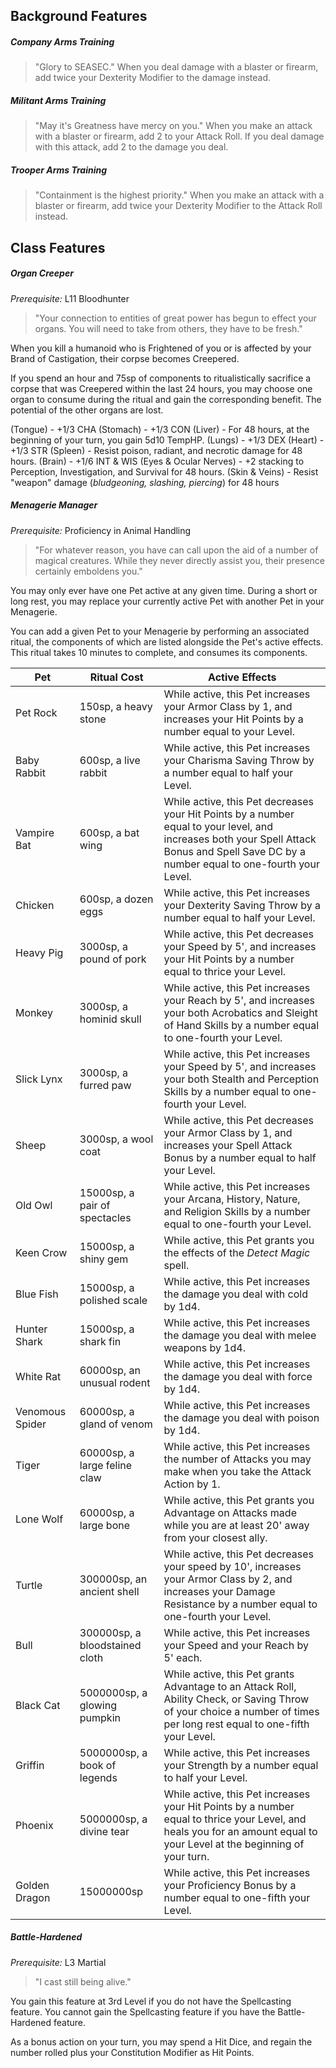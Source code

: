 
## Background Features
##### Company Arms Training
> "Glory to SEASEC."
When you deal damage with a blaster or firearm, add twice your Dexterity Modifier to the damage instead.

##### Militant Arms Training
> "May it's Greatness have mercy on you."
When you make an attack with a blaster or firearm, add 2 to your Attack Roll. If you deal damage with this attack, add 2 to the damage you deal.

##### Trooper Arms Training
> "Containment is the highest priority."
When you make an attack with a blaster or firearm, add twice your Dexterity Modifier to the Attack Roll instead.

## Class Features
##### Organ Creeper
*Prerequisite:* L11 Bloodhunter
> "Your connection to entities of great power has begun to effect your organs. You will need to take from others, they have to be fresh."

When you kill a humanoid who is Frightened of you or is affected by your Brand of Castigation, their corpse becomes Creepered.

If you spend an hour and 75sp of components to ritualistically sacrifice a corpse that was Creepered within the last 24 hours, you may choose one organ to consume during the ritual and gain the corresponding benefit. The potential of the other organs are lost.

(Tongue) -  +1/3 CHA
(Stomach) - +1/3 CON
(Liver) - For 48 hours, at the beginning of your turn, you gain 5d10 TempHP.
(Lungs) - +1/3 DEX
(Heart) - +1/3 STR
(Spleen) - Resist poison, radiant, and necrotic damage for 48 hours.
(Brain) - +1/6 INT & WIS
(Eyes & Ocular Nerves) - +2 stacking to Perception, Investigation, and Survival for 48 hours.
(Skin & Veins) - Resist "weapon" damage (*bludgeoning, slashing, piercing*) for 48 hours

##### Menagerie Manager
*Prerequisite:* Proficiency in Animal Handling
> "For whatever reason, you have can call upon the aid of a number of magical creatures. While they never directly assist you, their presence certainly emboldens you."

You may only ever have one Pet active at any given time. During a short or long rest, you may replace your currently active Pet with another Pet in your Menagerie.

You can add a given Pet to your Menagerie by performing an associated ritual, the components of which are listed alongside the Pet's active effects. This ritual takes 10 minutes to complete, and consumes its components.

| Pet             | Ritual Cost                    | Active Effects                                                                                                                                                                             |
| --------------- | ------------------------------ | ------------------------------------------------------------------------------------------------------------------------------------------------------------------------------------------ |
| Pet Rock        | 150sp, a heavy stone           | While active, this Pet increases your Armor Class by 1, and increases your Hit Points by a number equal to your Level.                                                                     |
| Baby Rabbit     | 600sp, a live rabbit           | While active, this Pet increases your Charisma Saving Throw by a number equal to half your Level.                                                                                          |
| Vampire Bat     | 600sp, a bat wing              | While active, this Pet decreases your Hit Points by a number equal to your level, and increases both your Spell Attack Bonus and Spell Save DC by a number equal to one-fourth your Level. |
| Chicken         | 600sp, a dozen eggs            | While active, this Pet increases your Dexterity Saving Throw by a number equal to half your Level.                                                                                         |
| Heavy Pig       | 3000sp, a pound of pork        | While active, this Pet decreases your Speed by 5', and increases your Hit Points by a number equal to thrice your Level.                                                                   |
| Monkey          | 3000sp, a hominid skull        | While active, this Pet increases your Reach by 5', and increases your both Acrobatics and Sleight of Hand Skills by a number equal to one-fourth your Level.                               |
| Slick Lynx      | 3000sp, a furred paw           | While active, this Pet increases your Speed by 5', and increases your both Stealth and Perception Skills by a number equal to one-fourth your Level.                                       |
| Sheep           | 3000sp, a wool coat            | While active, this Pet decreases your Armor Class by 1, and increases your Spell Attack Bonus by a number equal to half your Level.                                                        |
| Old Owl         | 15000sp, a pair of spectacles  | While active, this Pet increases your Arcana, History, Nature, and Religion Skills by a number equal to one-fourth your Level.                                                             |
| Keen Crow       | 15000sp, a shiny gem           | While active, this Pet grants you the effects of the *Detect Magic* spell.                                                                                                                 |
| Blue Fish       | 15000sp, a polished scale      | While active, this Pet increases the damage you deal with cold by 1d4.                                                                                                                                                                     |
| Hunter Shark    | 15000sp, a shark fin           | While active, this Pet increases the damage you deal with melee weapons by 1d4.                                                                                                                                                                    |
| White Rat       | 60000sp, an unusual rodent     | While active, this Pet increases the damage you deal with force by 1d4.                                                                                                                                                                    |
| Venomous Spider | 60000sp, a gland of venom      | While active, this Pet increases the damage you deal with poison by 1d4.                                                                                                                                                                    |
| Tiger           | 60000sp, a large feline claw   | While active, this Pet increases the number of Attacks you may make when you take the Attack Action by 1.                                                                                                                                                                    |
| Lone Wolf       | 60000sp, a large bone          | While active, this Pet grants you Advantage on Attacks made while you are at least 20' away from your closest ally.                                                                                                                                                                    |
| Turtle          | 300000sp, an ancient shell     | While active, this Pet decreases your speed by 10', increases your Armor Class by 2, and increases your Damage Resistance by a number equal to one-fourth your Level.                      |
| Bull            | 300000sp, a bloodstained cloth | While active, this Pet increases your Speed and your Reach by 5' each.                                                                                                                                                                    |
| Black Cat       | 5000000sp, a glowing pumpkin   | While active, this Pet grants Advantage to an Attack Roll, Ability Check, or Saving Throw of your choice a number of times per long rest equal to one-fifth your Level.                    |
| Griffin         | 5000000sp, a book of legends   | While active, this Pet increases your Strength by a number equal to half your Level.                                                                                                                                                                    |
| Phoenix         | 5000000sp, a divine tear       | While active, this Pet increases your Hit Points by a number equal to thrice your Level, and heals you for an amount equal to your Level at the beginning of your turn.                                                                                                                                                                    |
| Golden Dragon   | 15000000sp                     | While active, this Pet increases your Proficiency Bonus by a number equal to one-fifth your Level.                                                                                         |

##### Battle-Hardened
*Prerequisite:* L3 Martial
> "I cast still being alive."

You gain this feature at 3rd Level if you do not have the Spellcasting feature. You cannot gain the Spellcasting feature if you have the Battle-Hardened feature.

As a bonus action on your turn, you may spend a Hit Dice, and regain the number rolled plus your Constitution Modifier as Hit Points.

